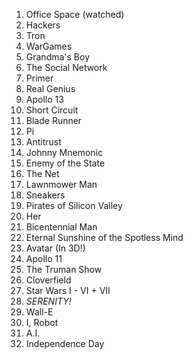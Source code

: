 1. Office Space (watched)
1. Hackers
1. Tron
1. WarGames
1. Grandma's Boy
1. The Social Network
1. Primer
1. Real Genius
1. Apollo 13
1. Short Circuit
1. Blade Runner
1. Pi
1. Antitrust
1. Johnny Mnemonic
1. Enemy of the State
1. The Net
1. Lawnmower Man
1. Sneakers
1. Pirates of Silicon Valley
1. Her
1. Bicentennial Man
1. Eternal Sunshine of the Spotless Mind
1. Avatar (In 3D!)
1. Apollo 11
1. The Truman Show
1. Cloverfield
1. Star Wars I - VI + VII
1. *SERENITY!*
1. Wall-E
1. I, Robot
1. A.I.
1. Independence Day


